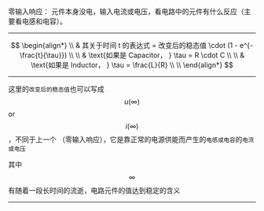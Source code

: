 零输入响应： 元件本身没电，输入电流或电压，看电路中的元件有什么反应（主要看电感和电容）。
___

$$
\begin{align*}
\\
& 其关于时间 t 的表达式 = 改变后的稳态值 \cdot (1 - e^{- \frac{t}{\tau}})
\\ \\
& \text{如果是 Capacitor， } \tau = R \cdot C
\\ \\
& \text{如果是 Inductor， } \tau = \frac{L}{R}
\\ \\
\end{align*}
$$
___

这里的`改变后的稳态值`也可以写成 $$u(\infty)$$ or $$i(\infty)$$ ，不同于上一个 （零输入响应），它是靠正常的电源供能而产生的`电感或电容`的`电流或电压`

其中 $$\infty$$ 有随着一段长时间的流逝，电路元件的值达到稳定的含义
___
